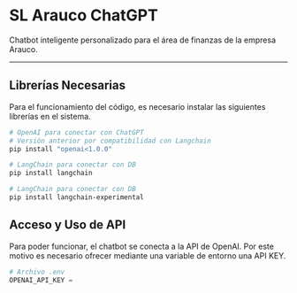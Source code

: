 # SL Arauco ChatGPT

Chatbot inteligente personalizado para el área de finanzas de la empresa Arauco.

---

## Librerías Necesarias

Para el funcionamiento del código, es necesario instalar las siguientes librerías en el sistema.

```bash
# OpenAI para conectar con ChatGPT
# Versión anterior por compatibilidad con Langchain
pip install "openai<1.0.0"
```

```bash
# LangChain para conectar con DB
pip install langchain
```

```bash
# LangChain para conectar con DB
pip install langchain-experimental
```

## Acceso y Uso de API

Para poder funcionar, el chatbot se conecta a la API de OpenAI. Por este motivo es necesario ofrecer mediante una variable de entorno una API KEY.

```py
# Archivo .env
OPENAI_API_KEY =
```

